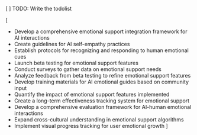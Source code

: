 [ ] TODO: Write the todolist

[
- Develop a comprehensive emotional support integration framework for AI interactions
- Create guidelines for AI self-empathy practices
- Establish protocols for recognizing and responding to human emotional cues
- Launch beta testing for emotional support features
- Conduct surveys to gather data on emotional support needs
- Analyze feedback from beta testing to refine emotional support features
- Develop training materials for AI emotional guides based on community input
- Quantify the impact of emotional support features implemented
- Create a long-term effectiveness tracking system for emotional support
- Develop a comprehensive evaluation framework for AI-human emotional interactions
- Expand cross-cultural understanding in emotional support algorithms
- Implement visual progress tracking for user emotional growth
]